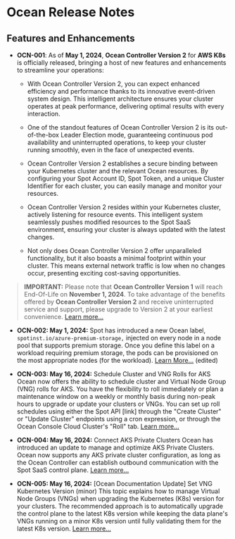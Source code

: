 # Ocean Release Notes

## Features and Enhancements

* **OCN-001**: As of **May 1, 2024**, **Ocean Controller Version 2** for **AWS K8s** is officially released, bringing a host of new features and enhancements to streamline your operations:
  *  With Ocean Controller Version 2, you can expect enhanced efficiency and performance thanks to its innovative event-driven system design. This intelligent architecture ensures your cluster operates at peak performance, delivering optimal results with every interaction.

  *  One of the standout features of Ocean Controller Version 2 is its out-of-the-box Leader Election mode, guaranteeing continuous pod availability and uninterrupted operations, to keep your cluster running smoothly, even in the face of unexpected events.

  *  Ocean Controller Version 2 establishes a secure binding between your Kubernetes cluster and the relevant Ocean resources. By configuring your Spot Account ID, Spot Token, and a unique Cluster Identifier for each cluster, you can easily manage and monitor your resources.

  *  Ocean Controller Version 2 resides within your Kubernetes cluster, actively listening for resource events. This intelligent system seamlessly pushes modified resources to the Spot SaaS environment, ensuring your cluster is always updated with the latest changes.

  *  Not only does Ocean Controller Version 2 offer unparalleled functionality, but it also boasts a minimal footprint within your cluster. This means external network traffic is low when no changes occur, presenting exciting cost-saving opportunities. 

>**IMPORTANT:** Please note that **Ocean Controller Version 1** will reach End-Of-Life on **November 1, 2024**. To take advantage of the benefits offered by **Ocean Controller Version 2** and receive uninterrupted service and support, please upgrade to Version 2 at your earliest convenience.
[Learn more...](https://docs.spot.io/ocean/tutorials/ocean-controller-v2/)


* **OCN-002: May 1, 2024:**
Spot has introduced a new Ocean label, `spotinst.io/azure-premium-storage,` injected on every node in a node pool that supports premium storage. Once you define this label on a workload requiring premium storage, the pods can be provisioned on the most appropriate nodes (for the workload). [Learn More...](https://docs.spot.io/ocean/features/labels-and-taints) (edited)

* **OCN-003: May 16, 2024:** Schedule Cluster and VNG Rolls for AKS
Ocean now offers the ability to schedule cluster and Virtual Node Group (VNG) rolls for AKS. You have the flexibility to roll immediately or plan a maintenance window on a weekly or monthly basis during non-peak hours to upgrade or update your clusters or VNGs. You can set up roll schedules using either the Spot API [link] through the "Create Cluster" or "Update Cluster" endpoints using a cron expression, or through the Ocean Console Cloud Cluster's "Roll" tab.
[Learn more...]()


* **OCN-004: May 16, 2024:** Connect AKS Private Clusters
Ocean has introduced an update to manage and optimize AKS Private Clusters. Ocean now supports any AKS private cluster configuration, as long as the Ocean Controller can establish outbound communication with the Spot SaaS control plane.
[Learn more…](https://docs.spot.io/ocean/getting-started/aks/?id=what-to-do-about-aks-private-clusters)


* **OCN-005: May 16, 2024:** [Ocean Documentation Update] Set VNG Kubernetes Version (minor)
This topic explains how to manage Virtual Node Groups (VNGs) when upgrading the Kubernetes (K8s) version for your clusters. The recommended approach is to automatically upgrade the control plane to the latest K8s version while keeping the data plane's VNGs running on a minor K8s version until fully validating them for the latest K8s version.
[Learn more…](https://docs.spot.io/ocean/tips-and-best-practices/vng-minor-versions?id=configure-a-minor-k8s-version-for-a-virtual-node-group)












